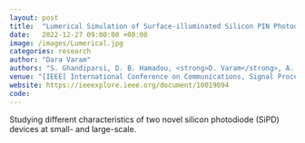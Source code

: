 ```yaml
---
layout: post
title:  "Lumerical Simulation of Surface-illuminated Silicon PIN Photodiodes for Datacenter Interconnects"
date:   2022-12-27 09:00:00 +00:00
image: /images/Lumerical.jpg
categories: research
author: "Dara Varam"
authors: "S. Ghandiparsi, D. B. Hamadou, <strong>D. Varam</strong>, A. Soufi, T. Landolsi, A. F. Elrefaie, A. S. Mayet, C. B. Perez, E. P. Devine, S. Y. Wang, T. Yamada, M. S. Islam"
venue: "[IEEE] International Conference on Communications, Signal Processing, and their Applications (ICCSPA)"
website: https://ieeexplore.ieee.org/document/10019094
code: 
---
```


Studying different characteristics of two novel silicon photodiode (SiPD) devices at small- and large-scale.
